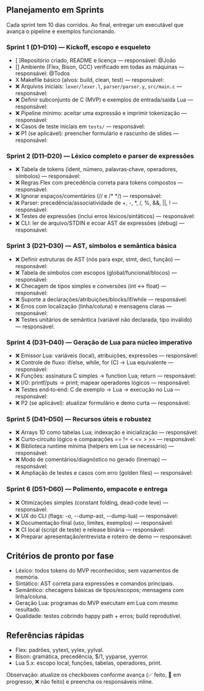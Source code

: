 ## Planejamento em Sprints

Cada sprint tem 10 dias corridos. Ao final, entregar um executável que avança o pipeline e exemplos funcionando.

### Sprint 1 (D1–D10) — Kickoff, escopo e esqueleto
- [ ]Repositório criado, README e licença — responsável: @João
- [] Ambiente (Flex, Bison, GCC) verificado em todas as máquinas — responsável: @Todos
- X Makefile básico (alvos: build, clean, test) — responsável: 
- ❌ Arquivos iniciais: `lexer/lexer.l`, `parser/parser.y`, `src/main.c` — responsável: 
- ❌ Definir subconjunto de C (MVP) e exemplos de entrada/saída Lua — responsável: 
- ❌ Pipeline mínimo: aceitar uma expressão e imprimir tokenização — responsável: 
- ❌ Casos de teste iniciais em `tests/` — responsável: 
- ❌ P1 (se aplicável): preencher formulário e rascunho de slides — responsável: 

### Sprint 2 (D11–D20) — Léxico completo e parser de expressões
- ❌ Tabela de tokens (ident, número, palavras‑chave, operadores, símbolos) — responsável: 
- ❌ Regras Flex com precedência correta para tokens compostos — responsável: 
- ❌ Ignorar espaços/comentários (// e /* */) — responsável: 
- ❌ Parser: precedência/associatividade de +, -, *, /, %, &&, ||, ! — responsável: 
- ❌ Testes de expressões (inclui erros léxicos/sintáticos) — responsável: 
- ❌ CLI: ler de arquivo/STDIN e ecoar AST de expressões (debug) — responsável: 

### Sprint 3 (D21–D30) — AST, símbolos e semântica básica
- ❌ Definir estruturas de AST (nós para expr, stmt, decl, função) — responsável: 
- ❌ Tabela de símbolos com escopos (global/funcional/blocos) — responsável: 
- ❌ Checagem de tipos simples e conversões (int <-> float) — responsável: 
- ❌ Suporte a declarações/atribuições/blocks/if/while — responsável: 
- ❌ Erros com localização (linha/coluna) e mensagens claras — responsável: 
- ❌ Testes unitários de semântica (variável não declarada, tipo inválido) — responsável: 

### Sprint 4 (D31–D40) — Geração de Lua para núcleo imperativo
- ❌ Emissor Lua: variáveis (local), atribuições, expressões — responsável: 
- ❌ Controle de fluxo: if/else, while, for (C) -> Lua equivalente — responsável: 
- ❌ Funções: assinatura C simples -> function Lua; return — responsável: 
- ❌ I/O: printf/puts -> print; mapear operadores lógicos — responsável: 
- ❌ Testes end‑to‑end: C de exemplo -> Lua -> execução no Lua — responsável: 
- ❌ P2 (se aplicável): atualizar formulário e demo curta — responsável: 

### Sprint 5 (D41–D50) — Recursos úteis e robustez
- ❌ Arrays 1D como tabelas Lua; indexação e inicialização — responsável: 
- ❌ Curto‑circuito lógico e comparações == != < <= > >= — responsável: 
- ❌ Biblioteca runtime mínima (helpers em Lua se necessário) — responsável: 
- ❌ Modo de comentários/diagnóstico no gerado (linemap) — responsável: 
- ❌ Ampliação de testes e casos com erro (golden files) — responsável: 

### Sprint 6 (D51–D60) — Polimento, empacote e entrega
- ❌ Otimizações simples (constant folding, dead‑code leve) — responsável: 
- ❌ UX do CLI (flags: -o, --dump-ast, --dump-lua) — responsável: 
- ❌ Documentação final (uso, limites, exemplos) — responsável: 
- ❌ CI local (script de teste) e release binária — responsável: 
- ❌ Preparar apresentação/entrevista e roteiro de demo — responsável: 

## Critérios de pronto por fase
- Léxico: todos tokens do MVP reconhecidos; sem vazamentos de memória.
- Sintático: AST correta para expressões e comandos principais.
- Semântico: checagens básicas de tipos/escopos; mensagens com linha/coluna.
- Geração Lua: programas do MVP executam em Lua com mesmo resultado.
- Qualidade: testes cobrindo happy path + erros; build reprodutível.

## Referências rápidas
- Flex: padrões, yytext, yylex, yylval.
- Bison: gramática, precedência, $$/$1, yyparse, yyerror.
- Lua 5.x: escopo local, funções, tabelas, operadores, print.

Observação: atualize os checkboxes conforme avança (✅ feito, 🚧 em progresso, ❌ não feito) e preencha os responsáveis inline.
